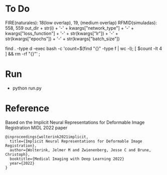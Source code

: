 # To Do

FIRE(naturales): 18(low overlap), 19, (medium overlap)
RFMID(simuladas): 558, 559
out_dir + str(i) + '-' + kwargs["network_type"] + '-' + kwargs["loss_function"] + '-' + str(kwargs["lr"]) + '-' + str(kwargs["epochs"]) + '-' + str(kwargs["batch_size"])


find . -type d -exec bash -c 'count=$(find "{}" -type f | wc -l); [ $count -lt 4 ] && rm -rf "{}"' \;


# Run 
- python run.py


# Reference
Based on the Implicit Neural Representations for Deformable Image Registration MIDL 2022 paper

    @inproceedings{wolterink2021implicit,
      title={Implicit Neural Representations for Deformable Image Registration},
      author={Wolterink, Jelmer M and Zwienenberg, Jesse C and Brune, Christoph},
      booktitle={Medical Imaging with Deep Learning 2022}
      year={2022}
    }
